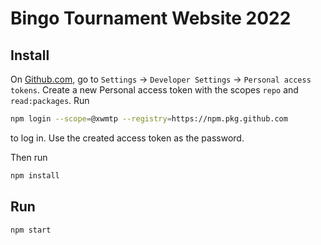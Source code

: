# Bingo Tournament Website 2022

## Install

On [Github.com](https://github.com), go to `Settings` -> `Developer Settings` -> `Personal access tokens`.
Create a new Personal access token with the scopes `repo` and `read:packages`.
Run
```bash
npm login --scope=@xwmtp --registry=https://npm.pkg.github.com
```
to log in. Use the created access token as the password.

Then run
```bash
npm install
```

## Run
```bash
npm start
```

